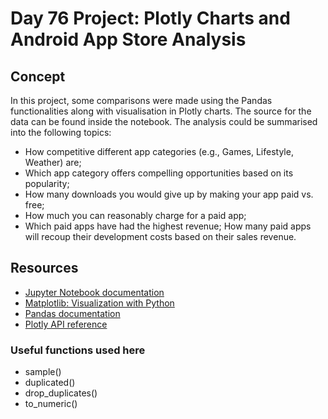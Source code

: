 # Day 76 Project: Plotly Charts and Android App Store Analysis

## Concept

In this project, some comparisons were made using the Pandas functionalities along with
visualisation in Plotly charts. The source for the data can be found inside the notebook.
The analysis could be summarised into the following topics:

- How competitive different app categories (e.g., Games, Lifestyle, Weather) are;
- Which app category offers compelling opportunities based on its popularity;
- How many downloads you would give up by making your app paid vs. free;
- How much you can reasonably charge for a paid app;
- Which paid apps have had the highest revenue;
How many paid apps will recoup their development costs based on their sales revenue.

## Resources

- [Jupyter Notebook documentation](https://docs.jupyter.org/en/latest/)
- [Matplotlib: Visualization with Python](https://matplotlib.org/)
- [Pandas documentation](https://pandas.pydata.org/docs/)
- [Plotly API reference](https://plotly.com/python-api-reference/index.html)

### Useful functions used here

- sample()
- duplicated()
- drop_duplicates()
- to_numeric()